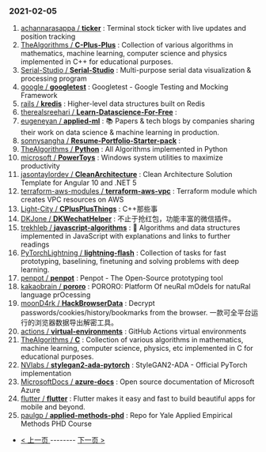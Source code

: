 ### 2021-02-05 
1. [
        achannarasappa /
**ticker**](https://github.com/achannarasappa/ticker) : Terminal stock ticker with live updates and position tracking
1. [
        TheAlgorithms /
**C-Plus-Plus**](https://github.com/TheAlgorithms/C-Plus-Plus) : Collection of various algorithms in mathematics, machine learning, computer science and physics implemented in C++ for educational purposes.
1. [
        Serial-Studio /
**Serial-Studio**](https://github.com/Serial-Studio/Serial-Studio) : Multi-purpose serial data visualization & processing program
1. [
        google /
**googletest**](https://github.com/google/googletest) : Googletest - Google Testing and Mocking Framework
1. [
        rails /
**kredis**](https://github.com/rails/kredis) : Higher-level data structures built on Redis
1. [
        therealsreehari /
**Learn-Datascience-For-Free**](https://github.com/therealsreehari/Learn-Datascience-For-Free) : 
1. [
        eugeneyan /
**applied-ml**](https://github.com/eugeneyan/applied-ml) : 📚 Papers & tech blogs by companies sharing their work on data science & machine learning in production.
1. [
        sonnysangha /
**Resume-Portfolio-Starter-pack**](https://github.com/sonnysangha/Resume-Portfolio-Starter-pack) : 
1. [
        TheAlgorithms /
**Python**](https://github.com/TheAlgorithms/Python) : All Algorithms implemented in Python
1. [
        microsoft /
**PowerToys**](https://github.com/microsoft/PowerToys) : Windows system utilities to maximize productivity
1. [
        jasontaylordev /
**CleanArchitecture**](https://github.com/jasontaylordev/CleanArchitecture) : Clean Architecture Solution Template for Angular 10 and .NET 5
1. [
        terraform-aws-modules /
**terraform-aws-vpc**](https://github.com/terraform-aws-modules/terraform-aws-vpc) : Terraform module which creates VPC resources on AWS
1. [
        Light-City /
**CPlusPlusThings**](https://github.com/Light-City/CPlusPlusThings) : C++那些事
1. [
        DKJone /
**DKWechatHelper**](https://github.com/DKJone/DKWechatHelper) : 不止于抢红包，功能丰富的微信插件。
1. [
        trekhleb /
**javascript-algorithms**](https://github.com/trekhleb/javascript-algorithms) : 📝 Algorithms and data structures implemented in JavaScript with explanations and links to further readings
1. [
        PyTorchLightning /
**lightning-flash**](https://github.com/PyTorchLightning/lightning-flash) : Collection of tasks for fast prototyping, baselining, finetuning and solving problems with deep learning.
1. [
        penpot /
**penpot**](https://github.com/penpot/penpot) : Penpot - The Open-Source prototyping tool
1. [
        kakaobrain /
**pororo**](https://github.com/kakaobrain/pororo) : PORORO: Platform Of neuRal mOdels for natuRal language prOcessing
1. [
        moonD4rk /
**HackBrowserData**](https://github.com/moonD4rk/HackBrowserData) : Decrypt passwords/cookies/history/bookmarks from the browser. 一款可全平台运行的浏览器数据导出解密工具。
1. [
        actions /
**virtual-environments**](https://github.com/actions/virtual-environments) : GitHub Actions virtual environments
1. [
        TheAlgorithms /
**C**](https://github.com/TheAlgorithms/C) : Collection of various algorithms in mathematics, machine learning, computer science, physics, etc implemented in C for educational purposes.
1. [
        NVlabs /
**stylegan2-ada-pytorch**](https://github.com/NVlabs/stylegan2-ada-pytorch) : StyleGAN2-ADA - Official PyTorch implementation
1. [
        MicrosoftDocs /
**azure-docs**](https://github.com/MicrosoftDocs/azure-docs) : Open source documentation of Microsoft Azure
1. [
        flutter /
**flutter**](https://github.com/flutter/flutter) : Flutter makes it easy and fast to build beautiful apps for mobile and beyond.
1. [
        paulgp /
**applied-methods-phd**](https://github.com/paulgp/applied-methods-phd) : Repo for Yale Applied Empirical Methods PHD Course 

- [ < 上一页 ](https://github.com/able8/github-trending-daily-record/blob/master/2021-02-04.md) -------- [ 下一页 > ](https://github.com/able8/github-trending-daily-record/blob/master/2021-02-06.md)